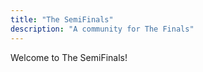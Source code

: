 ```yaml
---
title: "The SemiFinals"
description: "A community for The Finals"
---
```


Welcome to The SemiFinals!
